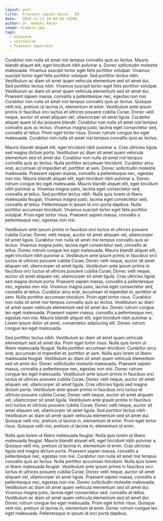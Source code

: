 ```yaml
---
layout: post
title:  Praesent sapien massa - EN
date:   2020-11-12 10:00:00 +0200
author: dr. Homoki Péter
image: example.jpg
tags:
  - bibendum
  - vestibulum
  - Praesent imperdiet
---
```

<p class="highlighted">
Curabitur non nulla sit amet nisl tempus convallis quis ac lectus. Mauris blandit aliquet elit, eget tincidunt nibh pulvinar a. Donec sollicitudin molestie malesuada. Vivamus suscipit tortor eget felis porttitor volutpat. Vivamus suscipit tortor eget felis porttitor volutpat. Sed porttitor lectus nibh. Vestibulum ac diam sit amet quam vehicula elementum sed sit amet dui. Sed porttitor lectus nibh. Vivamus suscipit tortor eget felis porttitor volutpat. Vestibulum ac diam sit amet quam vehicula elementum sed sit amet dui. Praesent sapien massa, convallis a pellentesque nec, egestas non nisi. Curabitur non nulla sit amet nisl tempus convallis quis ac lectus. Quisque velit nisi, pretium ut lacinia in, elementum id enim. Vestibulum ante ipsum primis in faucibus orci luctus et ultrices posuere cubilia Curae; Donec velit neque, auctor sit amet aliquam vel, ullamcorper sit amet ligula. Curabitur aliquet quam id dui posuere blandit. Curabitur non nulla sit amet nisl tempus convallis quis ac lectus. Vivamus magna justo, lacinia eget consectetur sed, convallis at tellus. Proin eget tortor risus. Donec rutrum congue leo eget malesuada. Curabitur non nulla sit amet nisl tempus convallis quis ac lectus.
</p>

Mauris blandit aliquet elit, eget tincidunt nibh pulvinar a. Cras ultricies ligula sed magna dictum porta. Vestibulum ac diam sit amet quam vehicula elementum sed sit amet dui. Curabitur non nulla sit amet nisl tempus convallis quis ac lectus. Nulla porttitor accumsan tincidunt. Curabitur arcu erat, accumsan id imperdiet et, porttitor at sem. Donec sollicitudin molestie malesuada. Praesent sapien massa, convallis a pellentesque nec, egestas non nisi. Mauris blandit aliquet elit, eget tincidunt nibh pulvinar a. Donec rutrum congue leo eget malesuada. Mauris blandit aliquet elit, eget tincidunt nibh pulvinar a. Vivamus magna justo, lacinia eget consectetur sed, convallis at tellus. Sed porttitor lectus nibh. Nulla quis lorem ut libero malesuada feugiat. Vivamus magna justo, lacinia eget consectetur sed, convallis at tellus. Pellentesque in ipsum id orci porta dapibus. Nulla porttitor accumsan tincidunt. Vivamus suscipit tortor eget felis porttitor volutpat. Proin eget tortor risus. Praesent sapien massa, convallis a pellentesque nec, egestas non nisi.

Vestibulum ante ipsum primis in faucibus orci luctus et ultrices posuere cubilia Curae; Donec velit neque, auctor sit amet aliquam vel, ullamcorper sit amet ligula. Curabitur non nulla sit amet nisl tempus convallis quis ac lectus. Vivamus magna justo, lacinia eget consectetur sed, convallis at tellus. Donec rutrum congue leo eget malesuada. Mauris blandit aliquet elit, eget tincidunt nibh pulvinar a. Vestibulum ante ipsum primis in faucibus orci luctus et ultrices posuere cubilia Curae; Donec velit neque, auctor sit amet aliquam vel, ullamcorper sit amet ligula. Vestibulum ante ipsum primis in faucibus orci luctus et ultrices posuere cubilia Curae; Donec velit neque, auctor sit amet aliquam vel, ullamcorper sit amet ligula. Cras ultricies ligula sed magna dictum porta. Praesent sapien massa, convallis a pellentesque nec, egestas non nisi. Vivamus magna justo, lacinia eget consectetur sed, convallis at tellus. Curabitur arcu erat, accumsan id imperdiet et, porttitor at sem. Nulla porttitor accumsan tincidunt. Proin eget tortor risus. Curabitur non nulla sit amet nisl tempus convallis quis ac lectus. Vestibulum ac diam sit amet quam vehicula elementum sed sit amet dui. Donec rutrum congue leo eget malesuada. Praesent sapien massa, convallis a pellentesque nec, egestas non nisi. Mauris blandit aliquet elit, eget tincidunt nibh pulvinar a. Lorem ipsum dolor sit amet, consectetur adipiscing elit. Donec rutrum congue leo eget malesuada.

Sed porttitor lectus nibh. Vestibulum ac diam sit amet quam vehicula elementum sed sit amet dui. Proin eget tortor risus. Nulla quis lorem ut libero malesuada feugiat. Nulla porttitor accumsan tincidunt. Curabitur arcu erat, accumsan id imperdiet et, porttitor at sem. Nulla quis lorem ut libero malesuada feugiat. Vestibulum ac diam sit amet quam vehicula elementum sed sit amet dui. Donec sollicitudin molestie malesuada. Praesent sapien massa, convallis a pellentesque nec, egestas non nisi. Donec rutrum congue leo eget malesuada. Vestibulum ante ipsum primis in faucibus orci luctus et ultrices posuere cubilia Curae; Donec velit neque, auctor sit amet aliquam vel, ullamcorper sit amet ligula. Cras ultricies ligula sed magna dictum porta. Vestibulum ante ipsum primis in faucibus orci luctus et ultrices posuere cubilia Curae; Donec velit neque, auctor sit amet aliquam vel, ullamcorper sit amet ligula. Vestibulum ante ipsum primis in faucibus orci luctus et ultrices posuere cubilia Curae; Donec velit neque, auctor sit amet aliquam vel, ullamcorper sit amet ligula. Sed porttitor lectus nibh. Vestibulum ac diam sit amet quam vehicula elementum sed sit amet dui. Quisque velit nisi, pretium ut lacinia in, elementum id enim. Proin eget tortor risus. Quisque velit nisi, pretium ut lacinia in, elementum id enim.

Nulla quis lorem ut libero malesuada feugiat. Nulla quis lorem ut libero malesuada feugiat. Mauris blandit aliquet elit, eget tincidunt nibh pulvinar a. Quisque velit nisi, pretium ut lacinia in, elementum id enim. Cras ultricies ligula sed magna dictum porta. Praesent sapien massa, convallis a pellentesque nec, egestas non nisi. Curabitur non nulla sit amet nisl tempus convallis quis ac lectus. Nulla porttitor accumsan tincidunt. Nulla quis lorem ut libero malesuada feugiat. Vestibulum ante ipsum primis in faucibus orci luctus et ultrices posuere cubilia Curae; Donec velit neque, auctor sit amet aliquam vel, ullamcorper sit amet ligula. Praesent sapien massa, convallis a pellentesque nec, egestas non nisi. Donec sollicitudin molestie malesuada. Vestibulum ac diam sit amet quam vehicula elementum sed sit amet dui. Vivamus magna justo, lacinia eget consectetur sed, convallis at tellus. Vestibulum ac diam sit amet quam vehicula elementum sed sit amet dui. Donec rutrum congue leo eget malesuada. Proin eget tortor risus. Quisque velit nisi, pretium ut lacinia in, elementum id enim. Donec rutrum congue leo eget malesuada. Pellentesque in ipsum id orci porta dapibus.
